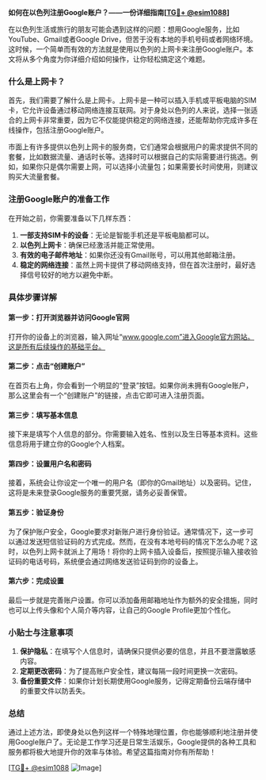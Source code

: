 **如何在以色列注册Google账户？——一份详细指南[[TG💪+ @esim1088](https://t.me/s/esim1088)]**

在以色列生活或旅行的朋友可能会遇到这样的问题：想用Google服务，比如YouTube、Gmail或者Google Drive，但苦于没有本地的手机号码或者网络环境。这时候，一个简单而有效的方法就是使用以色列的上网卡来注册Google账户。本文将从多个角度为你详细介绍如何操作，让你轻松搞定这个难题。

### 什么是上网卡？

首先，我们需要了解什么是上网卡。上网卡是一种可以插入手机或平板电脑的SIM卡，它允许设备通过移动网络连接互联网。对于身处以色列的人来说，选择一张适合的上网卡非常重要，因为它不仅能提供稳定的网络连接，还能帮助你完成许多在线操作，包括注册Google账户。

市面上有许多提供以色列上网卡的服务商，它们通常会根据用户的需求提供不同的套餐，比如数据流量、通话时长等。选择时可以根据自己的实际需要进行挑选。例如，如果你只是偶尔需要上网，可以选择小流量包；如果需要长时间使用，则建议购买大流量套餐。

### 注册Google账户的准备工作

在开始之前，你需要准备以下几样东西：

1. **一部支持SIM卡的设备**：无论是智能手机还是平板电脑都可以。
2. **以色列上网卡**：确保已经激活并能正常使用。
3. **有效的电子邮件地址**：如果你还没有Gmail账号，可以用其他邮箱注册。
4. **稳定的网络连接**：虽然上网卡提供了移动网络支持，但在首次注册时，最好选择信号较好的地方以避免中断。

### 具体步骤详解

#### 第一步：打开浏览器并访问Google官网

打开你的设备上的浏览器，输入网址“www.google.com”进入Google官方网站。这是所有后续操作的基础平台。

#### 第二步：点击“创建账户”

在首页右上角，你会看到一个明显的“登录”按钮。如果你尚未拥有Google账户，那么这里会有一个“创建账户”的链接，点击它即可进入注册页面。

#### 第三步：填写基本信息

接下来是填写个人信息的部分。你需要输入姓名、性别以及生日等基本资料。这些信息将用于建立你的Google个人档案。

#### 第四步：设置用户名和密码

接着，系统会让你设定一个唯一的用户名（即你的Gmail地址）以及密码。记住，这将是未来登录Google服务的重要凭据，请务必妥善保管。

#### 第五步：验证身份

为了保护账户安全，Google要求对新账户进行身份验证。通常情况下，这一步可以通过发送短信验证码的方式完成。然而，在没有本地号码的情况下怎么办呢？这时，以色列上网卡就派上了用场！将你的上网卡插入设备后，按照提示输入接收验证码的电话号码，系统便会通过网络发送验证码到你的设备上。

#### 第六步：完成设置

最后一步就是完善账户设置。你可以添加备用邮箱地址作为额外的安全措施，同时也可以上传头像和个人简介等内容，让自己的Google Profile更加个性化。

### 小贴士与注意事项

1. **保护隐私**：在填写个人信息时，请确保只提供必要的信息，并且不要泄露敏感内容。
2. **定期更改密码**：为了提高账户安全性，建议每隔一段时间更换一次密码。
3. **备份重要文件**：如果你计划长期使用Google服务，记得定期备份云端存储中的重要文件以防丢失。

### 总结

通过上述方法，即使身处以色列这样一个特殊地理位置，你也能够顺利地注册并使用Google账户了。无论是工作学习还是日常生活娱乐，Google提供的各种工具和服务都将极大地提升你的效率与体验。希望这篇指南对你有所帮助！

[[TG💪+ @esim1088](https://t.me/s/esim1088) ![Image](https://i.postimg.cc/4NQfJmqS/Snipaste-2025-05-13-00-14-12.png)]